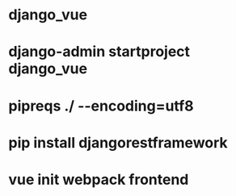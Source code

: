 # django_vue


# django-admin startproject django_vue

# pipreqs ./ --encoding=utf8

# pip install djangorestframework

# vue init webpack frontend
